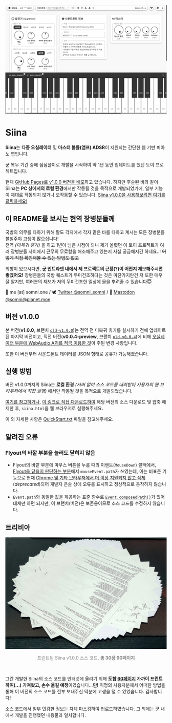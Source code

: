 <p align="center">
  <img src="docs/Siina_v1.0.0.png" alt="Siina v1.0.0 Screenshot">
</p>

Siina
=====
 **Siina**는 **다중 오실레이터** 및 **마스터 볼륨(앰프) ADSR**이 지원되는 간단한 웹 기반 피아노 앱입니다.

 군 복무 기간 중에 심심풀이로 개발을 시작하여 약 1년 동안 업데이트를 했던 토이 프로젝트입니다.
 
 현재 [GitHub Pages로 v1.0.0 버전을 배포](https://somnisomni.github.io/siina/siina.html)하고 있습니다. 하지만 후술된 바와 같이 Siina는 **PC 상에서의 로컬 환경**에서만 작동될 것을 목적으로 개발되었기에, 일부 기능이 제대로 작동되지 않거나 오작동할 수 있습니다. [Siina v1.0.0을 사용해보려면 여기를 클릭하세요!](https://somnisomni.github.io/siina/siina.html)

이 README를 보시는 현역 장병분들께
---------------------------------
 국방의 의무를 다하기 위해 팔도 각지에서 각자 맡은 바를 다하고 계시는 모든 장병분들 불철주야 고생이 많으십니다!  
 전역 *(미복귀 휴가)* 을 하고 1년이 넘은 시점이 되니 제가 올렸던 이 토이 프로젝트가 여러 장병분들 사이에서 근무의 무료함을 해소해주고 있는지 사실 궁금해지긴 하네요..! ~~어떻게 직접 확인해볼 수 있는 방법도 없고~~
 
 의향이 있으시다면, **군 인트라넷 내에서 제 프로젝트의 근황(?)이 어떤지 제보해주시면 좋겠어요!** 장병분들의 국방 퀘스트가 무미건조하다는 것은 마찬가지란건 저 또한 매우 잘 알지만, 여러분의 제보가 저의 무미건조한 일상에 물을 뿌려줄 수 있습니다😇

 📧 me [at] somni.one / 🕊️ [Twitter @somni_somni](https://twitter.com/somni_somni) / 🐘 [Mastodon @somni@planet.moe](https://planet.moe/@somni)

버전 v1.0.0
-----------
 본 버전(**v1.0.0**, 브랜치 [`old-v1.0.0`](https://github.com/somnisomni/siina/tree/old-v1.0.0))는 전역 전 미복귀 휴가를 실시하기 전에 업데이트된 마지막 버전이고, 직전 버전(**v0.0.4-preview**, 브랜치 [`old-v0.0.4`](https://github.com/somnisomni/siina/tree/old-v0.0.4))에 비해 <ins>오실레이터 부분에 WebAudio API를 적극 이용한 것</ins>이 주된 변경 사항입니다.

 또한 이 버전부터 사운드폰트 데이터를 JSON 형태로 공유가 가능해졌습니다.

실행 방법
---------
 버전 v1.0.0까지의 Siina는 **로컬 환경** *(서버 없이 소스 코드를 내려받아 사용자의 웹 브라우저에서 직접 실행)* 에서만 작동될 것을 목적으로 개발되었습니다.

 [여기를 참고하거나](https://sosoeasy.tistory.com/318), [이 링크로 직접 다운로드하여](https://github.com/somnisomni/siina/archive/refs/heads/old-v1.0.0.zip) 해당 버전의 소스  다운로드 및 압축 해제한 후, `siina.html`을 웹 브라우저로 실행해주세요.

 이 외 자세한 사항은 [QuickStart.txt](QuickStart.txt) 파일을 참고해주세요.

알려진 오류
-----------
### Flyout의 바깥 부분을 눌러도 닫히지 않음
 - Flyout의 바깥 부분에 마우스 버튼을 누를 때의 이벤트(`MouseDown`) 콜백에서, [Flyout을 닫을지 판단하는 부분](https://github.com/somnisomni/siina/blob/f4016318fc3a571e9eded2267f285164880f00f1/scripts/ui/flyout.js#L11)에서 `mouseEvent.path`가 쓰였는데, 이는 비표준 기능으로 현재 [Chrome 및 기타 브라우저에서 더 이상 지원되지 않고 삭제](https://chromestatus.com/feature/5726124632965120)(*deprecated*)되어 개발자 콘솔 상에 오류를 표시하고 정상적으로 동작하지 않습니다.  
 - `Event.path`와 동일한 값을 제공하는 표준 함수로 [`Event.composedPath()`](https://developer.mozilla.org/en-US/docs/Web/API/Event/composedPath)가 있어 대체만 하면 되지만, 이 브랜치(버전)은 보존용이므로 소스 코드를 수정하지 않습니다.

트리비아
--------
 ![프린트된 Siina v1.0.0 소스 코드](docs/Printed_v1.0.0.jpg)
 <p align="center" style="color: gray">프린트된 Siina v1.0.0 소스 코드, <strong>총 30장 60페이지</strong></p><br/>

 그간 개발한 Siina의 소스 코드를 인터넷에 올리기 위해 **도합 <ins>60페이지</ins> 가까이 프린트하여(...) 가져왔고, 손수 옮길 예정**이였습니다...**만!** 익명의 사용자분께서 어떠한 방법을 통해 이 버전의 소스 코드를 전부 보내주신 덕분에 고생을 덜 수 있었습니다. 감사합니다!

 소스 코드에서 일부 민감한 정보는 자체 마스킹하여 업로드하였습니다. 그 외에는 군 내에서 개발을 진행했던 내용물과 일치합니다.
